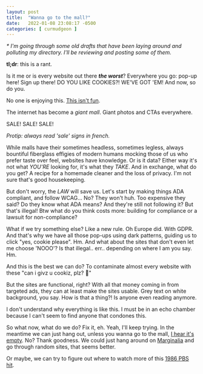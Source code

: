 ```yaml
---
layout: post
title:  "Wanna go to the mall?"
date:   2022-01-08 23:08:17 -0500
categories: [ curmudgeon ]
---
```


_\* I'm going through some old drafts that have been laying around and polluting
my directory. I'll be reviewing and posting some of them._

**tl;dr**: this is a rant.

Is it me or is every website out there ***the worst***? Everywhere you go:
pop-up here! Sign up there! DO YOU LIKE COOKIES?! WE'VE GOT 'EM! And now, so do
you.

No one is enjoying this. [This isn't fun][how-i-experience-web].

The internet has become a *giant mall*. Giant photos and CTAs everywhere.

SALE! SALE! SALE!

*Protip: always read 'sale' signs in french.*

While malls have their sometimes headless, sometimes legless, always bountiful
fiberglass effigies of modern humans mocking those of us who prefer taste over
feel, websites have knowledge. Or is it data? Either way it's not what _YOU'RE_
looking for, it's what they _TAKE_. And in exchange, what do you get? A recipe
for a homemade cleaner and the loss of privacy. I'm not sure that's good
housekeeping.

But don't worry, the *LAW* will save us. Let's start by making things ADA
compliant, and follow WCAG... No? They won't huh. Too expensive they said? Do
they know what ADA means? And they're still not following it? But that's
illegal! Btw what do you think costs more: building for compliance or a lawsuit
for non-compliance?

What if we try something else? Like a new rule. Oh Europe did. With GDPR. And
that's why we have all those pop-ups using dark patterns, guiding us to click
"yes, cookie please". Hm. And what about the sites that don't even let me choose
'NOOO'? Is that illegal.. err.. depending on where I am you say. Hm.

And this is the best we can do? To contaminate almost every website with these
"can i givz u cookiz, plz? 🥺"

But the sites are functional, right? With all that money coming in from targeted
ads, they can at least make the sites usable. Grey text on white background, you
say. How is that a thing?! Is anyone even reading anymore.

I don't understand why everything is like this. I must be in an echo chamber
because I can't seem to find anyone that condones this.

So what now, what do we do? Fix it, eh. Yeah, I'll keep trying. In the meantime
we can just hang out, unless you wanna go to the mall, [I hear it's
empty][empty-mall-music]. No? Thank goodness. We could just hang around on
[Marginalia][marginalia] and go through random sites, that seems better.

Or maybe, we can try to figure out where to watch more of this [1986 PBS
hit][the-perkins].

[how-i-experience-web]: https://how-i-experience-web-today.com/detail.html
[marginalia]: https://search.marginalia.nu/
[empty-mall-music]: https://www.youtube.com/watch?v=D__6hwqjZAs
[the-perkins]: https://wileywiggins.com//performance.html
